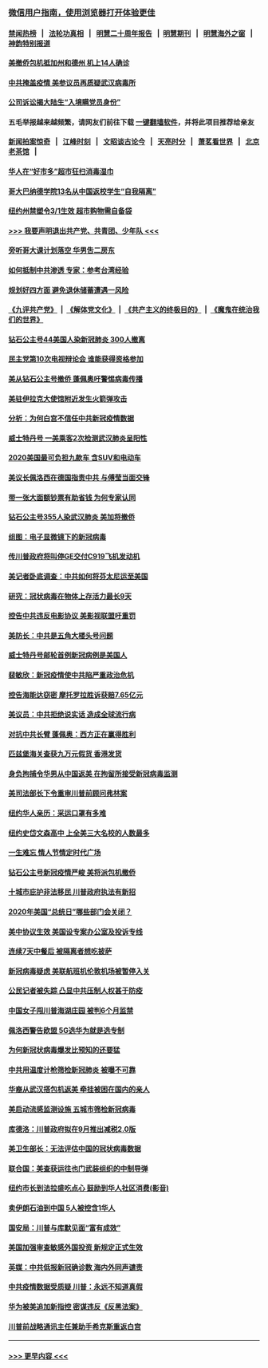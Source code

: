 ### [微信用户指南，使用浏览器打开体验更佳](https://github.com/gfw-breaker/banned-news1/blob/master/indexes/wechat-guide.md?t=0)
#### [禁闻热榜](热点新闻.md?t=0)  &nbsp;&nbsp;|&nbsp;&nbsp; [法轮功真相](https://github.com/gfw-breaker/truth/blob/master/README.md?t=0) &nbsp;&nbsp;|&nbsp;&nbsp; [明慧二十周年报告](https://github.com/gfw-breaker/mh-reports/blob/master/README.md?t=0) &nbsp;&nbsp;|&nbsp;&nbsp;[明慧期刊](https://github.com/gfw-breaker/mh-qikan) &nbsp;&nbsp;|&nbsp;&nbsp; [明慧海外之窗](https://github.com/gfw-breaker/mh-news/blob/master/README.md?t=0) &nbsp;&nbsp;|&nbsp;&nbsp; [神韵特别报道](https://github.com/gfw-breaker/mh-news/blob/master/shenyun.md?t=0)
#### [美撤侨包机抵加州和德州 机上14人确诊](../pages/nsc412/n11875333.md?t=02172311) 
#### [中共掩盖疫情 美参议员再质疑武汉病毒所](../pages/nsc412/n11874344.md?t=02172311) 
#### [公司诉讼揭大陆生“入境瞒党员身份”](../pages/nsc412/n11874419.md?t=02172311) 
#### 五毛举报越来越频繁，请网友们前往下载 [一键翻墙软件](https://github.com/gfw-breaker/ssr-accounts)，并将此项目推荐给亲友
#### [新闻拍案惊奇](https://github.com/gfw-breaker/banned-news1/blob/master/pages/link4.md) &nbsp;&nbsp;|&nbsp;&nbsp; [江峰时刻](https://github.com/gfw-breaker/banned-news1/blob/master/pages/link4.md) &nbsp;&nbsp;|&nbsp;&nbsp; [文昭谈古论今](https://github.com/gfw-breaker/banned-news1/blob/master/pages/link4.md) &nbsp;&nbsp;|&nbsp;&nbsp; [天亮时分](https://github.com/gfw-breaker/banned-news1/blob/master/pages/link4.md) &nbsp;&nbsp;|&nbsp;&nbsp; [萧茗看世界](https://github.com/gfw-breaker/banned-news1/blob/master/pages/link4.md) &nbsp;&nbsp;|&nbsp;&nbsp; [北京老茶馆](https://github.com/gfw-breaker/banned-news1/blob/master/pages/link4.md) &nbsp;&nbsp;|&nbsp;&nbsp; 
#### [华人在“好市多”超市狂扫消毒湿巾](../pages/nsc412/n11874413.md?t=02172311) 
#### [哥大巴纳德学院13名从中国返校学生“自我隔离”](../pages/nsc412/n11874416.md?t=02172311) 
#### [纽约州禁塑令3/1生效  超市购物需自备袋](../pages/nsc412/n11874373.md?t=02172311) 
#### [>>> 我要声明退出共产党、共青团、少年队 <<<](https://github.com/begood0513/goodnews/blob/master/quit/letter.md) 
#### [旁听哥大课计划落空  华男吿二房东](../pages/nsc412/n11874380.md?t=02172311) 
#### [如何抵制中共渗透 专家：参考台湾经验](../pages/nsc412/n11874101.md?t=02172311) 
#### [规划好四方面 避免退休储蓄遭遇一风险](../pages/nsc412/n11862800.md?t=02172311) 
#### [《九评共产党》](https://github.com/begood0513/9ping.md/blob/master/README.md) &nbsp;|&nbsp; [《解体党文化》](../../../../jtdwh.md/blob/master/README.md)  &nbsp;|&nbsp; [《共产主义的终极目的》](../../../../gczydzjmd.md/blob/master/README.md) &nbsp;|&nbsp; [《魔鬼在统治我们的世界》](../../../../mgztzwmdsj.md/blob/master/README.md) 
#### [钻石公主号44美国人染新冠肺炎 300人撤离](../pages/nsc412/n11873826.md?t=02172311) 
#### [民主党第10次电视辩论会 谁能获得资格参加](../pages/nsc412/n11873552.md?t=02172311) 
#### [美从钻石公主号撤侨 蓬佩奥吁警惕病毒传播](../pages/nsc412/n11873617.md?t=02172311) 
#### [美驻伊拉克大使馆附近发生火箭弹攻击](../pages/nsc412/n11873428.md?t=02172311) 
#### [分析：为何白宫不信任中共新冠疫情数据](../pages/nsc412/n11872473.md?t=02172311) 
#### [威士特丹号 一美乘客2次检测武汉肺炎呈阳性](../pages/nsc412/n11873169.md?t=02172311) 
#### [2020美国最可负担九款车 含SUV和电动车](../pages/nsc412/n11860334.md?t=02172311) 
#### [美议长佩洛西在德国指责中共 与傅莹当面交锋](../pages/nsc412/n11872375.md?t=02172311) 
#### [带一张大面额钞票有助省钱 为何专家认同](../pages/nsc412/n11870166.md?t=02172311) 
#### [钻石公主号355人染武汉肺炎 美加将撤侨](../pages/nsc412/n11872392.md?t=02172311) 
#### [组图：电子显微镜下的新冠病毒](../pages/nsc412/n11872057.md?t=02172311) 
#### [传川普政府将叫停GE交付C919飞机发动机](../pages/nsc412/n11871600.md?t=02172311) 
#### [美记者卧底调查：中共如何将芬太尼运至美国](../pages/nsc412/n11871821.md?t=02172311) 
#### [研究：冠状病毒在物体上存活力最长9天](../pages/nsc412/n11871871.md?t=02172311) 
#### [控告中共违反电影协议 美影视联盟吁重罚](../pages/nsc412/n11871820.md?t=02172311) 
#### [美防长：中共是五角大楼头号问题](../pages/nsc412/n11871768.md?t=02172311) 
#### [威士特丹号邮轮首例新冠病例是美国人](../pages/nsc412/n11871731.md?t=02172311) 
#### [裴敏欣：新冠疫情使中共陷严重政治危机](../pages/nsc412/n11871514.md?t=02172311) 
#### [控告海能达窃密 摩托罗拉胜诉获赔7.65亿元](../pages/nsc412/n11871594.md?t=02172311) 
#### [美议员：中共拒绝说实话 造成全球流行病](../pages/nsc412/n11871582.md?t=02172311) 
#### [对抗中共长臂 蓬佩奥：西方正在赢得胜利](../pages/nsc412/n11871500.md?t=02172311) 
#### [匹兹堡海关查获九万元假货 香港发货](../pages/nsc412/n11870716.md?t=02172311) 
#### [身负拘捕令华男从中国返美  在拘留所接受新冠病毒监测](../pages/nsc412/n11870710.md?t=02172311) 
#### [美司法部长下令重审川普前顾问弗林案](../pages/nsc412/n11870258.md?t=02172311) 
#### [纽约华人亲历：采运口罩有多难](../pages/nsc412/n11870531.md?t=02172311) 
#### [纽约史岱文森高中  上全美三大名校的人数最多](../pages/nsc412/n11870557.md?t=02172311) 
#### [一生难忘 情人节情定时代广场](../pages/nsc412/n11870536.md?t=02172311) 
#### [钻石公主号新冠疫情严峻 美将派包机撤侨](../pages/nsc412/n11870505.md?t=02172311) 
#### [十城市庇护非法移民 川普政府执法有新招](../pages/nsc412/n11870410.md?t=02172311) 
#### [2020年美国“总统日”哪些部门会关闭？](../pages/nsc412/n11870148.md?t=02172311) 
#### [美中协议生效 美国设专案办公室及投诉专线](../pages/nsc412/n11870266.md?t=02172311) 
#### [连续7天中餐后 被隔离者想吃披萨](../pages/nsc412/n11870243.md?t=02172311) 
#### [新冠病毒疑虑 美联航班机伦敦机场被暂停入关](../pages/nsc412/n11870015.md?t=02172311) 
#### [公民记者被失踪 凸显中共压制人权甚于防疫](../pages/nsc412/n11870042.md?t=02172311) 
#### [中国女子闯川普海湖庄园 被判6个月监禁](../pages/nsc412/n11869919.md?t=02172311) 
#### [佩洛西警告欧盟 5G选华为就是选专制](../pages/nsc412/n11869898.md?t=02172311) 
#### [为何新冠状病毒爆发比预知的还要猛](../pages/nsc412/n11869828.md?t=02172311) 
#### [中共用温度计枪筛检新冠肺炎 被曝不可靠](../pages/nsc412/n11869707.md?t=02172311) 
#### [华裔从武汉搭包机返美 牵挂被困在国内的亲人](../pages/nsc412/n11869711.md?t=02172311) 
#### [美启动流感监测设施 五城市筛检新冠病毒](../pages/nsc412/n11869689.md?t=02172311) 
#### [库德洛：川普政府拟在9月推出减税2.0版](../pages/nsc412/n11869627.md?t=02172311) 
#### [美卫生部长：无法评估中国的冠状病毒数据](../pages/nsc412/n11869301.md?t=02172311) 
#### [联合国：美查获运往也门武装组织的中制导弹](../pages/nsc412/n11868677.md?t=02172311) 
#### [纽约市长到法拉盛吃点心  鼓励到华人社区消费(影音)](../pages/nsc412/n11868197.md?t=02172311) 
#### [卖伊朗石油到中国  5人被控含1华人](../pages/nsc412/n11867988.md?t=02172311) 
#### [国安局：川普与库默见面“富有成效”](../pages/nsc412/n11867976.md?t=02172311) 
#### [美国加强审查敏感外国投资 新规定正式生效](../pages/nsc412/n11868041.md?t=02172311) 
#### [英媒：中共低报新冠确诊数 海内外同声谴责](../pages/nsc412/n11867421.md?t=02172311) 
#### [中共疫情数据受质疑 川普：永远不知道真假](../pages/nsc412/n11867195.md?t=02172311) 
#### [华为被美追加新指控 密谋违反《反黑法案》](../pages/nsc412/n11867191.md?t=02172311) 
#### [川普前战略通讯主任兼助手希克斯重返白宫](../pages/nsc412/n11867104.md?t=02172311) 

----
#### [ >>> 更早内容 <<< ](../indexes/nsc412-earlier.md)
